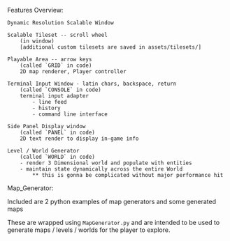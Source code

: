Features Overview:

	Dynamic Resolution Scalable Window

	Scalable Tileset -- scroll wheel 
	 	(in window)
		[additional custom tilesets are saved in assets/tilesets/]
	
	Playable Area -- arrow keys
		(called `GRID` in code)
		2D map renderer, Player controller
	
	Terminal Input Window - latin chars, backspace, return
		(called `CONSOLE` in code)
		terminal input adapter
			- line feed
			- history
			- command line interface

	Side Panel Display window
		(called `PANEL` in code)
		2D text render to display in-game info

	Level / World Generator
		(called `WORLD` in code)
		- render 3 Dimensional world and populate with entities
		- maintain state dynamically across the entire World
			** this is gonna be complicated without major performance hit

Map_Generator:
	
Included are 2 python examples of map generators and some generated maps

These are wrapped using `MapGenerator.py` and are intended to be used to generate maps / levels / worlds for the player to explore.

